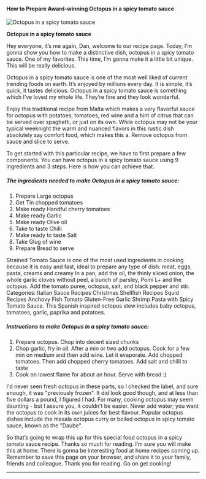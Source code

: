             

#### How to Prepare Award-winning Octopus in a spicy tomato sauce

![Octopus in a spicy tomato sauce](https://img-global.cpcdn.com/recipes/ca2292a37b5a9553/751x532cq70/octopus-in-a-spicy-tomato-sauce-recipe-main-photo.jpg)

**Octopus in a spicy tomato sauce**

Hey everyone, it’s me again, Dan, welcome to our recipe page. Today, I’m gonna show you how to make a distinctive dish, octopus in a spicy tomato sauce. One of my favorites. This time, I’m gonna make it a little bit unique. This will be really delicious.

Octopus in a spicy tomato sauce is one of the most well liked of current trending foods on earth. It’s enjoyed by millions every day. It is simple, it’s quick, it tastes delicious. Octopus in a spicy tomato sauce is something which I’ve loved my whole life. They’re fine and they look wonderful.

Enjoy this traditional recipe from Malta which makes a very flavorful sauce for octopus with potatoes, tomatoes, red wine and a hint of citrus that can be served over spaghetti, or just on its own. While octopus may not be your typical weeknight the warm and nuanced flavors in this rustic dish absolutely say comfort food, which makes this a. Remove octopus from sauce and slice to serve.

To get started with this particular recipe, we have to first prepare a few components. You can have octopus in a spicy tomato sauce using 9 ingredients and 3 steps. Here is how you can achieve that.

##### The ingredients needed to make Octopus in a spicy tomato sauce:

1.  Prepare Large octopus
2.  Get Tin chopped tomatoes
3.  Make ready Handful cherry tomatoes
4.  Make ready Garlic
5.  Make ready Olive oil
6.  Take to taste Chilli
7.  Make ready to taste Salt
8.  Take Glug of wine
9.  Prepare Bread to serve

Strained Tomato Sauce is one of the most used ingredients in cooking because it is easy and fast, ideal to prepare any type of dish: meat, eggs, pasta, creams and creamy In a pan, add the oil, the thinly sliced onion, the whole garlic cloves without peel, a bunch of parsley, Pomì L+ and the octopus. Add the tomato puree, octopus, salt, and black pepper and stir. Categories: Italian Sauce Recipes Christmas Shellfish Recipes Squid Recipes Anchovy Fish Tomato Gluten-Free Garlic Shrimp Pasta with Spicy Tomato Sauce. This Spanish inspired octopus stew includes baby octopus, tomatoes, garlic, paprika and potatoes.

##### Instructions to make Octopus in a spicy tomato sauce:

1.  Prepare octopus. Chop into decent sized chunks
2.  Chop garlic, fry in oil. After a min or two add octopus. Cook for a few min on medium and then add wine. Let it evaporate. Add chopped tomatoes. Then add chopped cherry tomatoes. Add salt and chilli to taste
3.  Cook on lowest flame for about an hour. Serve with bread :)

I'd never seen fresh octopus in these parts, so I checked the label, and sure enough, it was "previously frozen". It did look good though, and at less than five dollars a pound, I figured I had. For many, cooking octopus may seem daunting - but I assure you, it couldn't be easier. Never add water; you want the octopus to cook in its own juices for best flavour. Popular octopus dishes include the masala octopus curry or boiled octopus in spicy tomato sauce, known as the "Daube".

So that’s going to wrap this up for this special food octopus in a spicy tomato sauce recipe. Thanks so much for reading. I’m sure you will make this at home. There is gonna be interesting food at home recipes coming up. Remember to save this page on your browser, and share it to your family, friends and colleague. Thank you for reading. Go on get cooking!

* * *
